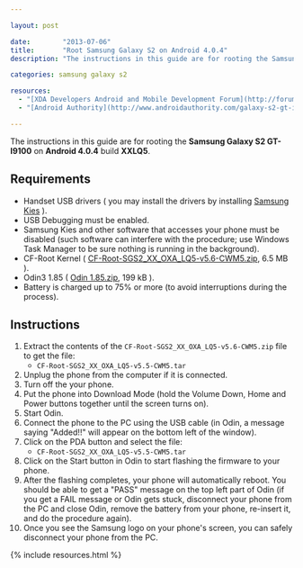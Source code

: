 ```yaml
---

layout: post

date:        "2013-07-06"
title:       "Root Samsung Galaxy S2 on Android 4.0.4"
description: "The instructions in this guide are for rooting the Samsung Galaxy S2 GT-I9100 on Android 4.0.4 build XXLQ5."

categories: samsung galaxy s2

resources:
  - "[XDA Developers Android and Mobile Development Forum](http://forum.xda-developers.com/showthread.php?t=1103399)"
  - "[Android Authority](http://www.androidauthority.com/galaxy-s2-gt-i9100-root-android-4-0-4-ics-xxlq5-102577/)"

---
```



The instructions in this guide are for rooting the **Samsung Galaxy S2 GT-I9100** on **Android 4.0.4** build **XXLQ5**.


## Requirements

- Handset USB drivers ( you may install the drivers by installing <a href="http://www.samsung.com/us/kies/">Samsung Kies</a> ).
- USB Debugging must be enabled.
- Samsung Kies and other software that accesses your phone must be disabled (such software can interfere with the procedure; use Windows Task Manager to be sure nothing is running in the background).
- CF-Root Kernel ( <a href="http://download.chainfire.eu/202/CF-Root/SGS2/CF-Root-SGS2_XX_OXA_LQ5-v5.6-CWM5.zip">CF-Root-SGS2_XX_OXA_LQ5-v5.6-CWM5.zip</a>, 6.5 MB ).
- Odin3 1.85 ( <a href="http://www.mediafire.com/?ie9p39s13neawxe">Odin 1.85.zip</a>, 199 kB ).
- Battery is charged up to 75% or more (to avoid interruptions during the process).


## Instructions

1. Extract the contents of the `CF-Root-SGS2_XX_OXA_LQ5-v5.6-CWM5.zip` file to get the file:
	- `CF-Root-SGS2_XX_OXA_LQ5-v5.5-CWM5.tar`
2. Unplug the phone from the computer if it is connected.
3. Turn off the your phone.
4. Put the phone into Download Mode (hold the Volume Down, Home and Power buttons together until the screen turns on).
5. Start Odin.
6. Connect the phone to the PC using the USB cable (in Odin, a message saying "Added!!" will appear on the bottom left of the window).
7. Click on the PDA button and select the file:
	- `CF-Root-SGS2_XX_OXA_LQ5-v5.5-CWM5.tar`
8. Click on the Start button in Odin to start flashing the firmware to your phone.
9. After the flashing completes, your phone will automatically reboot. You should be able to get a "PASS" message on the top left part of Odin (if you get a FAIL message or Odin gets stuck, disconnect your phone from the PC and close Odin, remove the battery from your phone, re-insert it, and do the procedure again).
10. Once you see the Samsung logo on your phone's screen, you can safely disconnect your phone from the PC.


{% include resources.html %}

